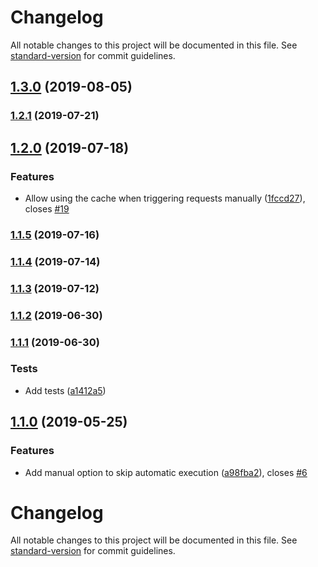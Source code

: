 # Changelog

All notable changes to this project will be documented in this file. See [standard-version](https://github.com/conventional-changelog/standard-version) for commit guidelines.

## [1.3.0](https://github.com/simoneb/axios-hooks/compare/v1.2.1...v1.3.0) (2019-08-05)



### [1.2.1](https://github.com/simoneb/axios-hooks/compare/v1.2.0...v1.2.1) (2019-07-21)



## [1.2.0](https://github.com/simoneb/axios-hooks/compare/v1.1.5...v1.2.0) (2019-07-18)


### Features

* Allow using the cache when triggering requests manually ([1fccd27](https://github.com/simoneb/axios-hooks/commit/1fccd27)), closes [#19](https://github.com/simoneb/axios-hooks/issues/19)



### [1.1.5](https://github.com/simoneb/axios-hooks/compare/v1.1.4...v1.1.5) (2019-07-16)



### [1.1.4](https://github.com/simoneb/axios-hooks/compare/v1.1.3...v1.1.4) (2019-07-14)



### [1.1.3](https://github.com/simoneb/axios-hooks/compare/v1.1.2...v1.1.3) (2019-07-12)



### [1.1.2](https://github.com/simoneb/axios-hooks/compare/v1.1.1...v1.1.2) (2019-06-30)



### [1.1.1](https://github.com/simoneb/axios-hooks/compare/v1.1.0...v1.1.1) (2019-06-30)


### Tests

* Add tests ([a1412a5](https://github.com/simoneb/axios-hooks/commit/a1412a5))



## [1.1.0](https://github.com/simoneb/axios-hooks/compare/v1.0.1...v1.1.0) (2019-05-25)

### Features

- Add manual option to skip automatic execution ([a98fba2](https://github.com/simoneb/axios-hooks/commit/a98fba2)), closes [#6](https://github.com/simoneb/axios-hooks/issues/6)

# Changelog

All notable changes to this project will be documented in this file. See [standard-version](https://github.com/conventional-changelog/standard-version) for commit guidelines.
